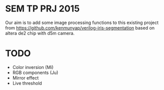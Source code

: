 # SEM TP PRJ 2015

Our aim is to add some image processing functions to this existing project from 
https://github.com/kenmunyap/verilog-iris-segmentation
based on altera de2 chip with d5m camera.

# TODO
* Color inversion (Mi)
* RGB components (Ju)
* Mirror effect
* Live threshold
